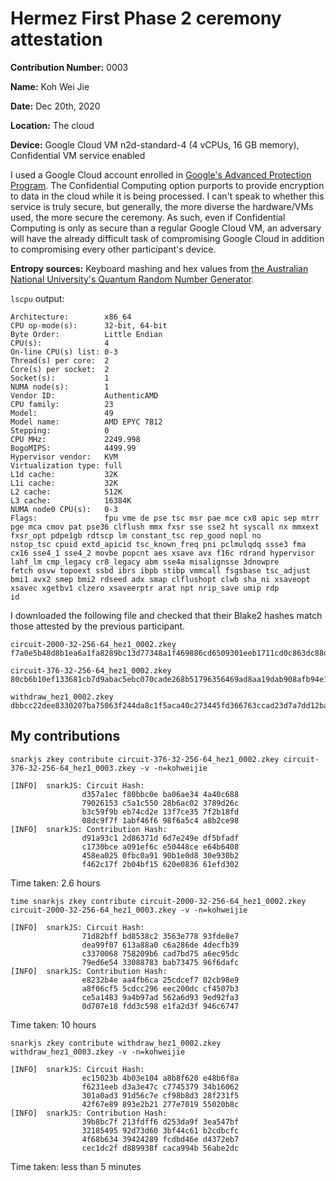 # Hermez First Phase 2 ceremony attestation

**Contribution Number:** 0003

**Name:** Koh Wei Jie

**Date:** Dec 20th, 2020

**Location:** The cloud

**Device:** Google Cloud VM n2d-standard-4 (4 vCPUs, 16 GB memory),
Confidential VM service enabled

I used a Google Cloud account enrolled in [Google's Advanced Protection
Program](https://landing.google.com/advancedprotection/). The Confidential
Computing option purports to provide encryption to data in the cloud while it
is being processed. I can't speak to whether this service is truly secure, but
generally, the more diverse the hardware/VMs used, the more secure the
ceremony. As such, even if Confidential Computing is only as secure than a
regular Google Cloud VM, an adversary will have the already difficult task of
compromising Google Cloud in addition to compromising every other participant's
device.

**Entropy sources:** Keyboard mashing and hex values from [the Australian
National University's Quantum Random Number
Generator](https://qrng.anu.edu.au/random-hex/).

`lscpu` output:

```
Architecture:        x86_64
CPU op-mode(s):      32-bit, 64-bit
Byte Order:          Little Endian
CPU(s):              4
On-line CPU(s) list: 0-3
Thread(s) per core:  2
Core(s) per socket:  2
Socket(s):           1
NUMA node(s):        1
Vendor ID:           AuthenticAMD
CPU family:          23
Model:               49
Model name:          AMD EPYC 7B12
Stepping:            0
CPU MHz:             2249.998
BogoMIPS:            4499.99
Hypervisor vendor:   KVM
Virtualization type: full
L1d cache:           32K
L1i cache:           32K
L2 cache:            512K
L3 cache:            16384K
NUMA node0 CPU(s):   0-3
Flags:               fpu vme de pse tsc msr pae mce cx8 apic sep mtrr pge mca cmov pat pse36 clflush mmx fxsr sse sse2 ht syscall nx mmxext fxsr_opt pdpe1gb rdtscp lm constant_tsc rep_good nopl no
nstop_tsc cpuid extd_apicid tsc_known_freq pni pclmulqdq ssse3 fma cx16 sse4_1 sse4_2 movbe popcnt aes xsave avx f16c rdrand hypervisor lahf_lm cmp_legacy cr8_legacy abm sse4a misalignsse 3dnowpre
fetch osvw topoext ssbd ibrs ibpb stibp vmmcall fsgsbase tsc_adjust bmi1 avx2 smep bmi2 rdseed adx smap clflushopt clwb sha_ni xsaveopt xsavec xgetbv1 clzero xsaveerptr arat npt nrip_save umip rdp
id
```

I downloaded the following file and checked that their Blake2 hashes match
those attested by the previous participant.

```
circuit-2000-32-256-64_hez1_0002.zkey
f7a0e5b48d8b1ea6a1fa8289bc13d77348a1f469886cd6509301eeb1711cd0c863dc88ded41c9a289619a486c2a53de1f459f6e9d8aa522de8ea5959babd52c8

circuit-376-32-256-64_hez1_0002.zkey
80cb6b10ef133681cb7d9abac5ebc070cade268b51796356469ad8aa19dab908afb94e10fd2e651d3add8515d7bb2bb2013437fa534be0f8636acdbc10f68e85

withdraw_hez1_0002.zkey
dbbcc22dee8330207ba75063f244da8c1f5aca40c273445fd366763ccad23d7a7dd12ba6f686f6d2b0bb38ae79f7f3d9ed5073041c298b7ed4b5c5fa61054d0e
```

## My contributions

`snarkjs zkey contribute circuit-376-32-256-64_hez1_0002.zkey circuit-376-32-256-64_hez1_0003.zkey -v -n=kohweijie`

```
[INFO]  snarkJS: Circuit Hash: 
                d357a1ec f80bbc0e ba06ae34 4a40c688
                79026153 c5a1c550 28b6ac02 3789d26c
                b3c59f9b eb74cd2e 13f7ce35 7f2b18fd
                08dc9f7f 1abf46f6 98f6a5c4 a8b2ce98
[INFO]  snarkJS: Contribution Hash: 
                d91a93c1 2d86371d 6d7e249e df5bfadf
                c1730bce a091ef6c e50448ce e64b6408
                458ea025 0fbc0a91 90b1e0d8 30e930b2
                f462c17f 2b04bf15 620e0836 61efd302
```

Time taken: 2.6 hours


`time snarkjs zkey contribute circuit-2000-32-256-64_hez1_0002.zkey circuit-2000-32-256-64_hez1_0003.zkey -v -n=kohweijie`

```
[INFO]  snarkJS: Circuit Hash:
                71d82bff bd8538c2 3563e778 93fde8e7
                dea99f07 613a88a0 c6a286de 4decfb39
                c3370068 758209b6 cad7bd75 a6ec95dc
                79ed6e54 33088783 bab73475 96f6dafc
[INFO]  snarkJS: Contribution Hash:
                e8232b4e aa4fb6ca 25cdcef7 02cb98e9
                a8f06cf5 5cdcc296 eec200dc cf4507b3
                ce5a1483 9a4b97ad 562a6d93 9ed92fa3
                0d707e18 fdd3c598 e1fa2d3f 946c6747
```

Time taken: 10 hours

`snarkjs zkey contribute withdraw_hez1_0002.zkey withdraw_hez1_0003.zkey -v -n=kohweijie`

```
[INFO]  snarkJS: Circuit Hash: 
                ec15023b 4b03e104 a8b8f620 e48b6f8a
                f6231eeb d3a3e47c c7745379 34b16062
                301a0ad3 91d56c7e cf98b8d3 28f231f5
                42f67e89 893e2b21 277e7019 55020b8c
[INFO]  snarkJS: Contribution Hash: 
                39b8bc7f 213fdff6 d253da9f 3ea547bf
                32185495 92d73d60 3bf44c61 b2cdbcfc
                4f68b634 39424289 fcdbd46e d4372eb7
                cec1dc2f d889938f caca994b 56abe2dc
```

Time taken: less than 5 minutes
